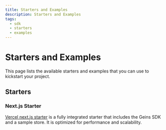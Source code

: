 ```yaml
---
title: Starters and Examples
description: Starters and Examples
tags:
  - sdk
  - starters
  - examples
---
```


# Starters and Examples

This page lists the available starters and examples that you can use to kickstart your project.

## Starters

### Next.js Starter

[Vercel next.js starter](https://github.com/geins-io/vercel-nextjs-commerce) is a fully integrated starter that includes the Geins SDK and a sample store. It is optimized for performance and scalability.
